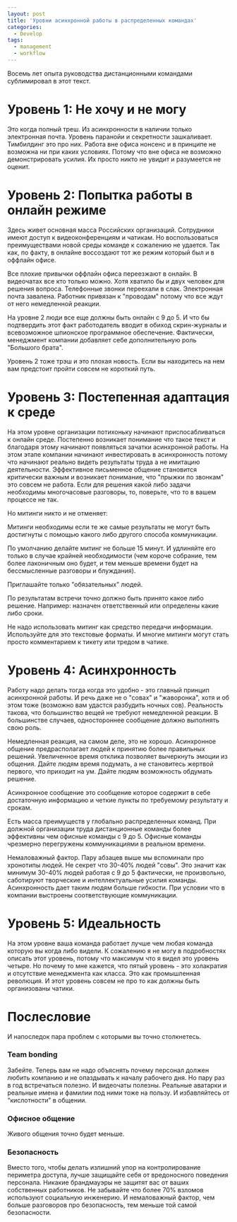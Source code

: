 ```yaml
---
layout: post
title: 'Уровни асинхронной работы в распределенных командах'
categories:
  - Develop
tags:
  - management
  - workflow
---
```


Восемь лет опыта руководства дистанционными командами сублимировал в этот текст.

# Уровень 1: Не хочу и не могу

Это когда полный треш. Из асинхронности в наличии только электронная почта. Уровень паранойи и секретности зашкаливает. Тимбилдинг это про них. Работа вне офиса нонсенс и в принципе не возможна ни при каких условиях. Потому что вне офиса не возможно демонстрировать усилия. Их просто никто не увидит и разумеется не оценит.

# Уровень 2: Попытка работы в онлайн режиме

Здесь живет основная масса Российских организаций. Сотрудники имеют доступ к видеоконференциям и чатикам. Но воспользоваться преимуществами новой среды команде к сожалению не удается. Так как, по факту, в онлайне воссоздают тот же режим который был и в оффлайн офисе.

Все плохие привычки оффлайн офиса переезжают в онлайн. В видеочатах все кто только можно. Хотя хватило бы и двух человек для решения вопроса. Телефонные звонки переехали в слак. Электронная почта завалена. Работник привязан к "проводам" потому что все ждут от него немедленной реакции.

На уровне 2 люди все еще должны быть онлайн с 9 до 5\. И что бы подтвердить этот факт работодатель вводит в обиход скрин-журналы и всевозможное шпионское программное обеспечение. Фактически, менеджмент компании добавляет себе дополнительную роль "Большого брата".

Уровень 2 тоже трэш и это плохая новость. Если вы находитесь на нем вам предстоит пройти совсем не короткий путь.

# Уровень 3: Постепенная адаптация к среде

На этом уровне организации потихоньку начинают приспосабливаться к онлайн среде. Постепенно возникает понимание что такое текст и благодаря этому начинают появляться зачатки асинхронной работы. На этом этапе компании начинают инвестировать в асинхронность потому что начинают реально видеть результаты труда а не имитацию деятельности. Эффективное письменное общение становится критически важным и возникает понимание, что "прыжки по звонкам" это совсем не работа. Если для решения какой либо задачи необходимы многочасовые разговоры, то, поверьте, что то в вашем процессе не так.

Но митинги никто и не отменяет:

Митинги необходимы если те же самые результаты не могут быть достигнуты с помощью какого либо другого способа коммуникации.

По умолчанию делайте митинг не больше 15 минут. И удлиняйте его только в случае крайней необходимости (чем короче собрание, тем более лаконичным оно будет, и тем меньше времени будет на бессмысленные разговоры и блуждания).

Приглашайте только "обязательных" людей.

По результатам встречи точно должно быть принято какое либо решение. Например: назначен ответственный или определены какие либо сроки.

Не надо использовать митинг как средство передачи информации. Используйте для это текстовые форматы. И многие митинги могут стать просто комментарием к тикету или тредом в чатике.

# Уровень 4: Асинхронность

Работу надо делать тогда когда это удобно - это главный принцип асинхронной работы. И речь даже не о "совах" и "жаворонка", хотя и об этом тоже (возможно вам удастся разбудить ночных сов). Реальность такова, что большинство вещей не требуют немедленной реакции. В большинстве случаев, одностороннее сообщение должно выполнять свою роль.

Немедленная реакция, на самом деле, это не хорошо. Асинхронное общение предрасполагает людей к принятию более правильных решений. Увеличенное время отклика позволяет вычеркнуть эмоции из общения. Дайте людям время подумать, а не становитесь жертвой первого, что приходит на ум. Дайте людям возможность обдумать решение.

Асинхронное сообщение это сообщение которое содержит в себе достаточную информацию и четкие пункты по требуемому результату и срокам.

Есть масса преимуществ у глобально распределенных команд. При должной организации труда дистанционные команды более эффективны чем офисные команды с 9 до 5\. Офисные команды чрезмерно перегружены коммуникациями в реальном времени.

Немаловажный фактор. Пару абзацев выше мы вспоминали про хронотипы людей. Не секрет что 30-40% людей "совы". Это значит как минимум 30-40% людей работая с 9 до 5 фактически, не произвольно, саботируют творческие и интеллектуальные усилия команды. Асинхронность дает таким людям больше гибкости. При условии что в компании выстроены соответствующие коммуникации.

# Уровень 5: Идеальность

На этом уровне ваша команда работает лучше чем любая команда которую вы когда либо видели. К сожалению я не могу в подробностях описать этот уровень, потому что максимум что я видел это уровень четыре. Но почему то мне кажется, что пятый уровень - это холакратия и отсутствие менеджмента как класса. Это как промышленная революция. И этот уровень совсем не про то как должны быть организованы чатики.

# Послесловие

И напоследок пара проблем с которыми вы точно столкнетесь.

### Team bonding

Забейте. Теперь вам не надо объяснять почему персонал должен любить компанию и не опаздывать к началу рабочего дня. Но пару раз в год встречаться полезно. И видеочаты полезны. Реальные аватарки и реальные имена и фамилии под ними тоже на пользу. И избавляйтесь от “кислотности” в общении.

### Офисное общение

Живого общения точно будет меньше.

### Безопасность

Вместо того, чтобы делать излишний упор на контролирование периметра доступа, лучше защищайте себя от вредоносного поведения персонала. Никакие брандмауэры не защитят вас от ваших собственных работников. Не забывайте что более 70% взломов используют социальную инженерию. И немаловажный фактор, чем больше разговоров про безопасность, тем меньше той самой безопасности.
